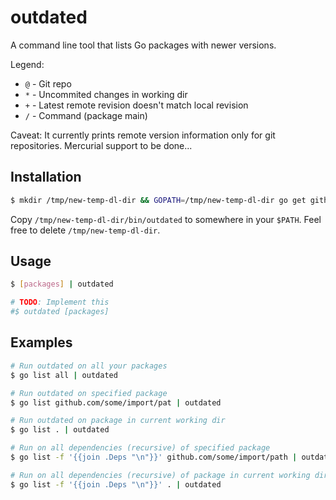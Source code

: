 outdated
========

A command line tool that lists Go packages with newer versions.

Legend:
- `@` - Git repo
- `*` - Uncommited changes in working dir
- `+` - Latest remote revision doesn't match local revision
- `/` - Command (package main)

Caveat: It currently prints remote version information only for git repositories. Mercurial support to be done...

Installation
------------

```bash
$ mkdir /tmp/new-temp-dl-dir && GOPATH=/tmp/new-temp-dl-dir go get github.com/shurcooL/outdated
```

Copy `/tmp/new-temp-dl-dir/bin/outdated` to somewhere in your `$PATH`. Feel free to delete `/tmp/new-temp-dl-dir`.

Usage
-----

```bash
$ [packages] | outdated

# TODO: Implement this
#$ outdated [packages]
```

Examples
--------

```bash
# Run outdated on all your packages
$ go list all | outdated

# Run outdated on specified package
$ go list github.com/some/import/pat | outdated

# Run outdated on package in current working dir
$ go list . | outdated

# Run on all dependencies (recursive) of specified package
$ go list -f '{{join .Deps "\n"}}' github.com/some/import/path | outdated

# Run on all dependencies (recursive) of package in current working dir
$ go list -f '{{join .Deps "\n"}}' . | outdated
```

